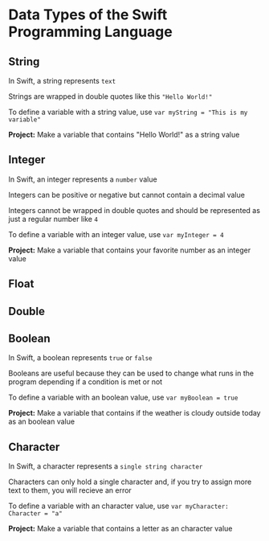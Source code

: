 # Data Types of the Swift Programming Language

## String
In Swift, a string represents ````text````

Strings are wrapped in double quotes like this ````"Hello World!"````

To define a variable with a string value, use ````var myString = "This is my variable"````

**Project:** Make a variable that contains "Hello World!" as a string value


## Integer
In Swift, an integer represents a ````number```` value

Integers can be positive or negative but cannot contain a decimal value

Integers cannot be wrapped in double quotes and should be represented as just a regular number like ````4````

To define a variable with an integer value, use ````var myInteger = 4````

**Project:** Make a variable that contains your favorite number as an integer value


## Float


## Double


## Boolean
In Swift, a boolean represents ````true```` or ````false````

Booleans are useful because they can be used to change what runs in the program depending if a condition is met or not

To define a variable with an boolean value, use ````var myBoolean = true````

**Project:** Make a variable that contains if the weather is cloudy outside today as an boolean value


## Character
In Swift, a character represents a ````single string character````

Characters can only hold a single character and, if you try to assign more text to them, you will recieve an error

To define a variable with an character value, use ````var myCharacter: Character = "a"````

**Project:** Make a variable that contains a letter as an character value
